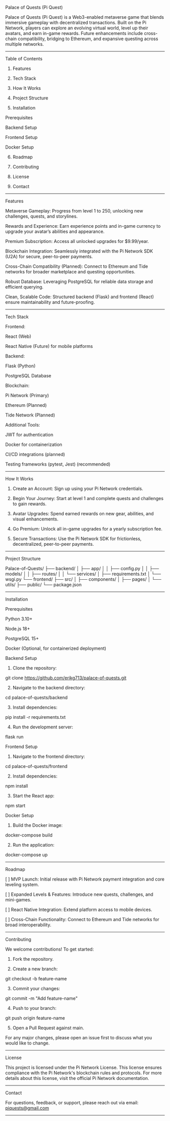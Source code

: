 Palace of Quests (Pi Quest)





Palace of Quests (Pi Quest) is a Web3-enabled metaverse game that blends immersive gameplay with decentralized transactions. Built on the Pi Network, players can explore an evolving virtual world, level up their avatars, and earn in-game rewards. Future enhancements include cross-chain compatibility, bridging to Ethereum, and expansive questing across multiple networks.


---

Table of Contents

1. Features


2. Tech Stack


3. How It Works


4. Project Structure


5. Installation

Prerequisites

Backend Setup

Frontend Setup

Docker Setup



6. Roadmap


7. Contributing


8. License


9. Contact




---

Features

Metaverse Gameplay: Progress from level 1 to 250, unlocking new challenges, quests, and storylines.

Rewards and Experience: Earn experience points and in-game currency to upgrade your avatar’s abilities and appearance.

Premium Subscription: Access all unlocked upgrades for $9.99/year.

Blockchain Integration: Seamlessly integrated with the Pi Network SDK (U2A) for secure, peer-to-peer payments.

Cross-Chain Compatibility (Planned): Connect to Ethereum and Tide networks for broader marketplace and questing opportunities.

Robust Database: Leveraging PostgreSQL for reliable data storage and efficient querying.

Clean, Scalable Code: Structured backend (Flask) and frontend (React) ensure maintainability and future-proofing.



---

Tech Stack

Frontend:

React (Web)

React Native (Future) for mobile platforms


Backend:

Flask (Python)

PostgreSQL Database


Blockchain:

Pi Network (Primary)

Ethereum (Planned)

Tide Network (Planned)


Additional Tools:

JWT for authentication

Docker for containerization

CI/CD integrations (planned)

Testing frameworks (pytest, Jest) (recommended)



---

How It Works

1. Create an Account: Sign up using your Pi Network credentials.


2. Begin Your Journey: Start at level 1 and complete quests and challenges to gain rewards.


3. Avatar Upgrades: Spend earned rewards on new gear, abilities, and visual enhancements.


4. Go Premium: Unlock all in-game upgrades for a yearly subscription fee.


5. Secure Transactions: Use the Pi Network SDK for frictionless, decentralized, peer-to-peer payments.




---

Project Structure

Palace-of-Quests/
├── backend/
│   ├── app/
│   │   ├── config.py
│   │   ├── models/
│   │   ├── routes/
│   │   └── services/
│   ├── requirements.txt
│   └── wsgi.py
└── frontend/
    ├── src/
    │   ├── components/
    │   ├── pages/
    │   └── utils/
    ├── public/
    └── package.json


---

Installation

Prerequisites

Python 3.10+

Node.js 18+

PostgreSQL 15+

Docker (Optional, for containerized deployment)


Backend Setup

1. Clone the repository:

git clone https://github.com/erikg713/palace-of-quests.git


2. Navigate to the backend directory:

cd palace-of-quests/backend


3. Install dependencies:

pip install -r requirements.txt


4. Run the development server:

flask run



Frontend Setup

1. Navigate to the frontend directory:

cd palace-of-quests/frontend


2. Install dependencies:

npm install


3. Start the React app:

npm start



Docker Setup

1. Build the Docker image:

docker-compose build


2. Run the application:

docker-compose up




---

Roadmap

[ ] MVP Launch: Initial release with Pi Network payment integration and core leveling system.

[ ] Expanded Levels & Features: Introduce new quests, challenges, and mini-games.

[ ] React Native Integration: Extend platform access to mobile devices.

[ ] Cross-Chain Functionality: Connect to Ethereum and Tide networks for broad interoperability.



---

Contributing

We welcome contributions! To get started:

1. Fork the repository.


2. Create a new branch:

git checkout -b feature-name


3. Commit your changes:

git commit -m "Add feature-name"


4. Push to your branch:

git push origin feature-name


5. Open a Pull Request against main.



For any major changes, please open an issue first to discuss what you would like to change.


---

License

This project is licensed under the Pi Network License. This license ensures compliance with the Pi Network's blockchain rules and protocols. For more details about this license, visit the official Pi Network documentation.


---

Contact

For questions, feedback, or support, please reach out via email:
piquests@gmail.com


---
